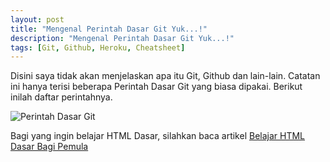 ```yaml
---
layout: post
title: "Mengenal Perintah Dasar Git Yuk...!"
description: "Mengenal Perintah Dasar Git Yuk...!"
tags: [Git, Github, Heroku, Cheatsheet]
---
```


Disini saya tidak akan menjelaskan apa itu Git, Github dan lain-lain. Catatan ini hanya terisi beberapa Perintah Dasar Git yang biasa dipakai. Berikut inilah daftar perintahnya.

![Perintah Dasar Git](http://blog.nurulimam.com/images/git.jpg)

Bagi yang ingin belajar HTML Dasar, silahkan baca artikel [Belajar HTML Dasar Bagi Pemula][]

[Belajar HTML Dasar Bagi Pemula]: http://www.nurulimam.com/2013/10/belajar-html-untuk-pemula.html "Belajar HTML Dasar Bagi Pemula"